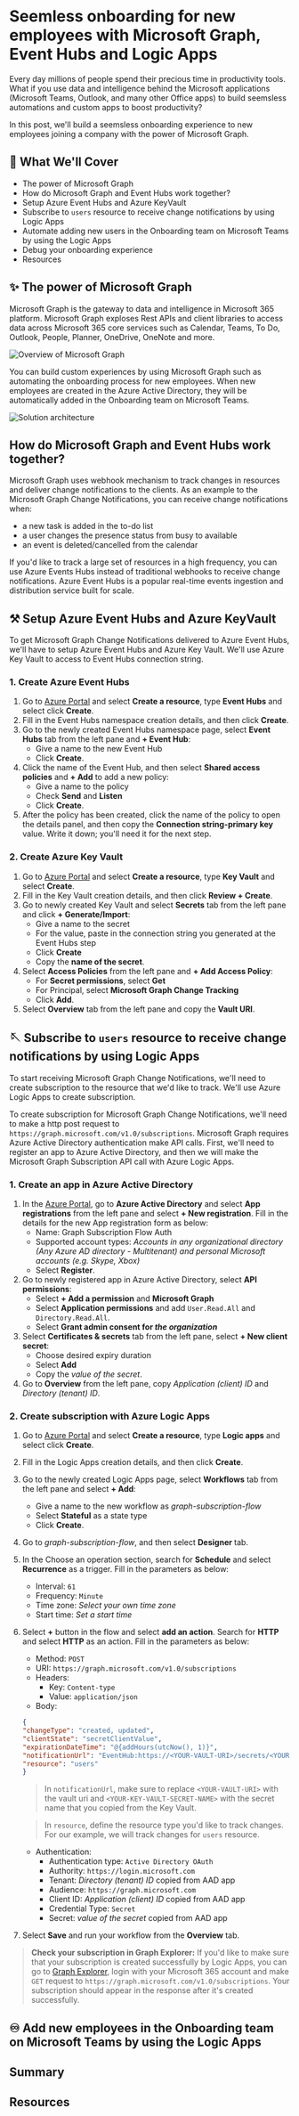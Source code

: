 # Seemless onboarding for new employees with Microsoft Graph, Event Hubs and Logic Apps

Every day millions of people spend their precious time in productivity tools. What if you use data and intelligence behind the Microsoft applications (Microsoft Teams, Outlook, and many other Office apps) to build seemsless automations and custom apps to boost productivity? 

In this post, we'll build a seemsless onboarding experience to new employees joining a company with the power of Microsoft Graph.

## 📃 What We'll Cover
- The power of Microsoft Graph 
- How do Microsoft Graph and Event Hubs work together?
- Setup Azure Event Hubs and Azure KeyVault
- Subscribe to `users` resource to receive change notifications by using Logic Apps
- Automate adding new users in the Onboarding team on Microsoft Teams by using the Logic Apps
- Debug your onboarding experience
- Resources

## ✨ The power of Microsoft Graph
Microsoft Graph is the gateway to data and intelligence in Microsoft 365 platform. Microsoft Graph exploses Rest APIs and client libraries to access data across Microsoft 365 core services such as Calendar, Teams, To Do, Outlook, People, Planner, OneDrive, OneNote and more.

![Overview of Microsoft Graph](/images/graph.png)

You can build custom experiences by using Microsoft Graph such as automating the onboarding process for new employees. When new employees are created in the Azure Active Directory, they will be automatically added in the Onboarding team on Microsoft Teams. 

![Solution architecture](/images/architecture.png)
 
## How do Microsoft Graph and Event Hubs work together?
Microsoft Graph uses webhook mechanism to track changes in resources and deliver change notifications to the clients. As an example to the Microsoft Graph Change Notifications, you can receive change notifications when:
- a new task is added in the to-do list
- a user changes the presence status from busy to available
- an event is deleted/cancelled from the calendar

If you'd like to track a large set of resources in a high frequency, you can use Azure Events Hubs instead of traditional webhooks to receive change notifications. Azure Event Hubs is a popular real-time events ingestion and distribution service built for scale.

## ⚒️ Setup Azure Event Hubs and Azure KeyVault 
To get Microsoft Graph Change Notifications delivered to Azure Event Hubs, we'll have to setup Azure Event Hubs and Azure Key Vault. We'll use Azure Key Vault to access to Event Hubs connection string. 

### 1. Create Azure Event Hubs
1. Go to [Azure Portal](https://portal.azure.com) and select **Create a resource**, type **Event Hubs** and select click **Create**.
1. Fill in the Event Hubs namespace creation details, and then click **Create**.
1. Go to the newly created Event Hubs namespace page, select **Event Hubs** tab from the left pane and **+ Event Hub**:
    - Give a name to the new Event Hub
    - Click **Create**.
1. Click the name of the Event Hub, and then select **Shared access policies** and **+ Add** to add a new policy:
    - Give a name to the policy
    - Check **Send** and **Listen**
    - Click **Create**.
1. After the policy has been created, click the name of the policy to open the details panel, and then copy the **Connection string-primary key** value. Write it down; you'll need it for the next step.

### 2. Create Azure Key Vault
1. Go to [Azure Portal](https://portal.azure.com) and select **Create a resource**, type **Key Vault** and select **Create**.
1. Fill in the Key Vault creation details, and then click **Review + Create**.
1. Go to newly created Key Vault and select **Secrets** tab from the left pane and click **+ Generate/Import**:
    - Give a name to the secret
    - For the value, paste in the connection string you generated at the Event Hubs step
    - Click **Create**
    - Copy the **name of the secret**.
1. Select **Access Policies** from the left pane and **+ Add Access Policy**:
    - For **Secret permissions**, select **Get** 
    - For Principal, select **Microsoft Graph Change Tracking**
    - Click **Add**.
1. Select **Overview** tab from the left pane and copy the **Vault URI**.

## 🪡 Subscribe to `users` resource to receive change notifications by using Logic Apps
To start receiving Microsoft Graph Change Notifications, we'll need to create subscription to the resource that we'd like to track. We'll use Azure Logic Apps to create subscription. 

To create subscription for Microsoft Graph Change Notifications, we'll need to make a http post request to `https://graph.microsoft.com/v1.0/subscriptions`. Microsoft Graph requires Azure Active Directory authentication make API calls. First, we'll need to register an app to Azure Active Directory, and then we will make the Microsoft Graph Subscription API call with Azure Logic Apps.

### 1. Create an app in Azure Active Directory
1. In the [Azure Portal](https://portal.azure.com), go to **Azure Active Directory** and select **App registrations** from the left pane and select **+ New registration**. Fill in the details for the new App registration form as below:
    - Name: Graph Subscription Flow Auth
    - Supported account types: *Accounts in any organizational directory (Any Azure AD directory - Multitenant) and personal Microsoft accounts (e.g. Skype, Xbox)*
    - Select **Register**.
1. Go to newly registered app in Azure Active Directory, select **API permissions**:
    - Select **+ Add a permission** and **Microsoft Graph**
    - Select **Application permissions** and add `User.Read.All` and `Directory.Read.All`.
    - Select **Grant admin consent for *the organization***
1. Select **Certificates & secrets** tab from the left pane, select **+ New client secret**:
    - Choose desired expiry duration 
    - Select **Add** 
    - Copy the *value of the secret*.
1. Go to **Overview** from the left pane, copy *Application (client) ID* and *Directory (tenant) ID*.

### 2. Create subscription with Azure Logic Apps
1. Go to [Azure Portal](https://portal.azure.com) and select **Create a resource**, type **Logic apps** and select click **Create**.
1. Fill in the Logic Apps creation details, and then click **Create**.
1. Go to the newly created Logic Apps page, select **Workflows** tab from the left pane and select **+ Add**:
    - Give a name to the new workflow as *graph-subscription-flow*
    - Select **Stateful** as a state type
    - Click **Create**.
1. Go to *graph-subscription-flow*, and then select **Designer** tab.
1. In the Choose an operation section, search for **Schedule** and select **Recurrence** as a trigger. Fill in the parameters as below:
    - Interval: `61`
    - Frequency: `Minute`
    - Time zone: *Select your own time zone*
    - Start time: *Set a start time*
1. Select **+** button in the flow and select **add an action**. Search for **HTTP** and select **HTTP** as an action. Fill in the parameters as below: 
    - Method: `POST`
    - URI: `https://graph.microsoft.com/v1.0/subscriptions`
    - Headers:
        - Key: `Content-type`
        - Value: `application/json`
    - Body:
    ```json
    {
    "changeType": "created, updated",
    "clientState": "secretClientValue",
    "expirationDateTime": "@{addHours(utcNow(), 1)}",
    "notificationUrl": "EventHub:https://<YOUR-VAULT-URI>/secrets/<YOUR-KEY-VAULT-SECRET-NAME>?tenantId=72f988bf-86f1-41af-91ab-2d7cd011db47",
    "resource": "users"
    }
    ```
    > In `notificationUrl`, make sure to replace `<YOUR-VAULT-URI>` with the vault uri and `<YOUR-KEY-VAULT-SECRET-NAME>` with the secret name that you copied from the Key Vault.

    > In `resource`, define the resource type you'd like to track changes. For our example, we will track changes for `users` resource.
    - Authentication:
        - Authentication type: `Active Directory OAuth`
        - Authority: `https://login.microsoft.com`
        - Tenant: *Directory (tenant) ID* copied from AAD app
        - Audience: `https://graph.microsoft.com`
        - Client ID: *Application (client) ID* copied from AAD app
        - Credential Type: `Secret`
        - Secret: *value of the secret* copied from AAD app
1. Select **Save** and run your workflow from the **Overview** tab.
> **Check your subscription in Graph Explorer:** If you'd like to make sure that your subscription is created successfully by Logic Apps, you can go to [Graph Explorer](https://aka.ms/ge), login with your Microsoft 365 account and make `GET` request to `https://graph.microsoft.com/v1.0/subscriptions`. Your subscription should appear in the response after it's created successfully.

## ♾️ Add new employees in the Onboarding team on Microsoft Teams by using the Logic Apps
## Summary
## Resources